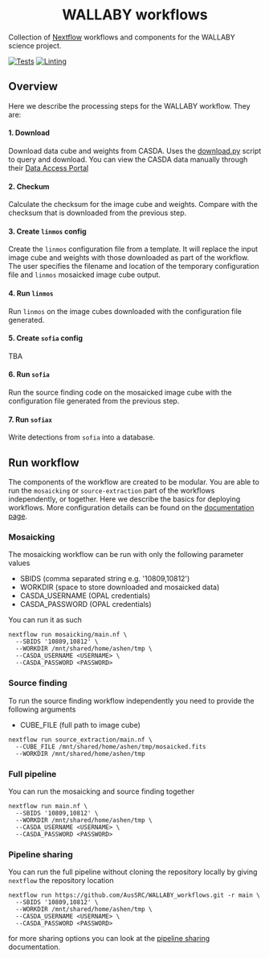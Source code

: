<h1 align="center">WALLABY workflows</h1>

Collection of [Nextflow](https://www.nextflow.io/) workflows and components for the WALLABY science project.

[![Tests](https://github.com/AusSRC/WALLABY_workflows/actions/workflows/tests.yaml/badge.svg)](https://github.com/AusSRC/WALLABY_workflows/actions/workflows/tests.yaml)
[![Linting](https://github.com/AusSRC/WALLABY_workflows/actions/workflows/lint.yaml/badge.svg)](https://github.com/AusSRC/WALLABY_workflows/actions/workflows/lint.yaml)

## Overview

Here we describe the processing steps for the WALLABY workflow. They are:

#### 1. Download

Download data cube and weights from CASDA. Uses the [download.py](mosaicking/scripts/download.py) script to query and download. You can view the CASDA data manually through their [Data Access Portal](https://data.csiro.au/collections/domain/casdaObservation/search/)

#### 2. Checkum

Calculate the checksum for the image cube and weights. Compare with the checksum that is downloaded from the previous step.

#### 3. Create `linmos` config

Create the `linmos` configuration file from a template. It will replace the input image cube and weights with those downloaded as part of the workflow. The user specifies the filename and location of the temporary configuration file and `linmos` mosaicked image cube output.

#### 4. Run `linmos`

Run `linmos` on the image cubes downloaded with the configuration file generated.

#### 5. Create `sofia` config

TBA

#### 6. Run `sofia`

Run the source finding code on the mosaicked image cube with the configuration file generated from the previous step. 

#### 7. Run `sofiax`

Write detections from `sofia` into a database.

## Run workflow

The components of the workflow are created to be modular. You are able to run the `mosaicking` or `source-extraction` part of the workflows independently, or together. Here we describe the basics for deploying workflows. More configuration details can be found on the [documentation page](https://aussrc.github.io/WALLABY_workflows/).

### Mosaicking

The mosaicking workflow can be run with only the following parameter values

* SBIDS (comma separated string e.g. '10809,10812')
* WORKDIR (space to store downloaded and mosaicked data)
* CASDA_USERNAME (OPAL credentials)
* CASDA_PASSWORD (OPAL credentials)

You can run it as such

```
nextflow run mosaicking/main.nf \
  --SBIDS '10809,10812' \
  --WORKDIR /mnt/shared/home/ashen/tmp \
  --CASDA_USERNAME <USERNAME> \
  --CASDA_PASSWORD <PASSWORD>
```

### Source finding

To run the source finding workflow independently you need to provide the following arguments

* CUBE_FILE (full path to image cube)

```
nextflow run source_extraction/main.nf \
  --CUBE_FILE /mnt/shared/home/ashen/tmp/mosaicked.fits
  --WORKDIR /mnt/shared/home/ashen/tmp
```

### Full pipeline

You can run the mosaicking and source finding together

```
nextflow run main.nf \
  --SBIDS '10809,10812' \
  --WORKDIR /mnt/shared/home/ashen/tmp \
  --CASDA_USERNAME <USERNAME> \
  --CASDA_PASSWORD <PASSWORD>
```

### Pipeline sharing

You can run the full pipeline without cloning the repository locally by giving `nextflow` the repository location

```
nextflow run https://github.com/AusSRC/WALLABY_workflows.git -r main \
  --SBIDS '10809,10812' \
  --WORKDIR /mnt/shared/home/ashen/tmp \
  --CASDA_USERNAME <USERNAME> \
  --CASDA_PASSWORD <PASSWORD>
```

for more sharing options you can look at the [pipeline sharing](https://www.nextflow.io/blog/2014/share-nextflow-pipelines-with-github.html) documentation. 
